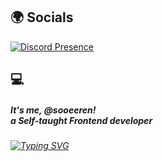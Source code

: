 <!--
**Sooeeren/sooeeren** is a ✨ _special_ ✨ repository because its `README.md` (this file) appears on your GitHub profile.

Here are some ideas to get you started:

- 🔭 I’m currently working on ...
- 🌱 I’m currently learning ...
- 👯 I’m looking to collaborate on ...
- 🤔 I’m looking for help with ...
- 💬 Ask me about ...
- 📫 How to reach me: ...
- 😄 Pronouns: ...
- ⚡ Fun fact: ...
-->

<!-- 
<div align="center" style="margin-bottom: 25px">
<h5>It's me, @sooeeren!<em><br>a Self-taught Frontend developer</br>
</em></h5>

<p align="center">
  <a href="https://github.com/sooeeren?tab=repositories&sort=stargazers">
    <img alt="total stars" title="Total stars on GitHub" src="https://custom-icon-badges.herokuapp.com/badge/dynamic/json?logo=star&host=formatted-dynamic-badges.herokuapp.com&formatter=metric&style=for-the-badge&color=55960c&labelColor=488207&label=stars&query=%24.stars&url=https%3A%2F%2Fapi.github-star-counter.workers.dev%2Fuser%sooeeren"/></a>
  <a href="https://github.com/sooeeren?tab=followers">
    <img alt="followers" title="Follow me on Github" src="https://custom-icon-badges.herokuapp.com/github/followers/sooeeren?color=236ad3&labelColor=1155ba&style=for-the-badge&logo=person-add&label=Follow&logoColor=white"/></a>
  <a href="https://github.com/sooeeren/Simple-View-Counter">
    <img alt="views" title="GitHub profile views" src="https://komarev.com/ghpvc/?username=sooeeren&style=for-the-badge&color=lightgrey"/></a>
</p>

<code><img height="50" src="https://raw.githubusercontent.com/github/explore/80688e429a7d4ef2fca1e82350fe8e3517d3494d/topics/javascript/javascript.png"></code>
<code><img height="50" src="https://raw.githubusercontent.com/github/explore/80688e429a7d4ef2fca1e82350fe8e3517d3494d/topics/vue/vue.png"></code>
<code><img height="30" src="https://raw.githubusercontent.com/github/explore/80688e429a7d4ef2fca1e82350fe8e3517d3494d/topics/html/html.png"></code>
<code><img height="30" src="https://raw.githubusercontent.com/github/explore/80688e429a7d4ef2fca1e82350fe8e3517d3494d/topics/css/css.png"></code>
<code><img height="30" src="https://icon-library.com/images/jquery-icon-png/jquery-icon-png-7.jpg"></code>
</div>

-->

## 🌍 Socials

[![Discord Presence](https://lanyard.cnrad.dev/api/975044147507503104)](https://discord.com/users/975044147507503104)

## 💻 <h5>It's me, @sooeeren!<em><br>a Self-taught Frontend developer</br>

[![Typing SVG](https://readme-typing-svg.demolab.com?font=Joyride++STD&pause=500&color=32DAFF&width=435&lines=Hey+its+me+Sooeeren;A+Self+Taught+Frontend+Dev;Contect+me+on+Discord+%7C+S%C3%B6ren%230001)](https://git.io/typing-svg)
